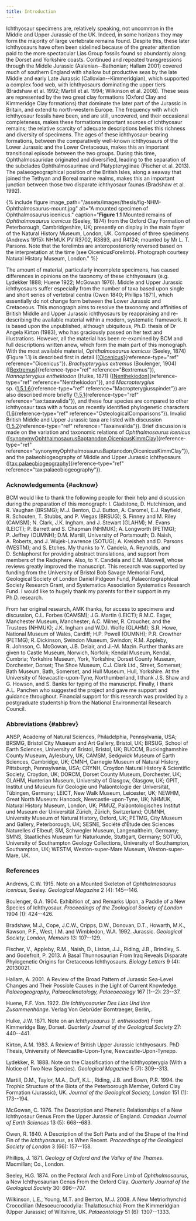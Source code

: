 ```yaml
---
title: Introduction
---
```


Ichthyosaur specimens are, relatively speaking, not uncommon in the
Middle and Upper Jurassic of the UK. Indeed, in some horizons they
may form the majority of large vertebrate remains found. Despite
this, these later ichthyosaurs have often been sidelined because of
the greater attention paid to the more spectacular Lias Group
fossils found so abundantly along the Dorset and Yorkshire coasts.
Continued and repeated transgressions through the Middle Jurassic
(Aalenian--Bathonian; Hallam 2001) covered much of southern England
with shallow but productive seas by the late Middle and early Late
Jurassic (Callovian--Kimmeridgian), which supported a complex food
web, with ichthyosaurs dominating the upper tiers (Bradshaw et al.
1992; Martill et al. 1994; Wilkinson et al. 2008). These seas are
represented by the two great clay formations (Oxford Clay and
Kimmeridge Clay formations) that dominate the later part of the
Jurassic in Britain, and extend to north-western Europe. The
frequency with which ichthyosaur fossils have been, and are still,
uncovered, and their occasional completeness, makes these formations
important sources of ichthyosaur remains; the relative scarcity of
adequate descriptions belies this richness and diversity of
specimens. The ages of these ichthyosaur-bearing formations, between
the comparatively well-known ichthyosaurs of the Lower Jurassic and
the Lower Cretaceous, makes this an important transitional episode
between the two groups. During this time, Ophthalmosauridae
originated and diversified, leading to the separation of the
subclades Ophthalmosaurinae and Platypterygiinae (Fischer et al.
2013). The palaeogeographical position of the British Isles, along a
seaway that joined the Tethyan and Boreal marine realms, makes this
an important junction between those two disparate ichthyosaur faunas
(Bradshaw et al. 1992).

{% 
    include figure
    image_path="/assets/images/thesis/fig-NHM-Ophthalmosaurus-mount.jpg"
    alt="A mounted specimen of Ophthalmosaurus icenicus."
    caption="**Figure 1.1** Mounted remains of *Ophthalmosaurus icenicus*
    (Seeley, 1874) from the Oxford Clay Formation of Peterborough,
    Cambridgeshire, UK; presently on display in the main foyer of the Natural
    History Museum, London, UK. Composed of three specimens (Andrews 1915):
    NHMUK PV R3702, R3893, and R4124; mounted by Mr L. T. Parsons. Note that
    the forelimbs are anteroposteriorly reversed based on the interpretation at
    the time (see OicenicusForelimb). Photograph courtesy Natural History
    Museum, London."
%}

The amount of material, particularly incomplete specimens, has
caused differences in opinions on the taxonomy of these ichthyosaurs
(e.g.  Lydekker 1888; Huene 1922; McGowan 1976). Middle and Upper
Jurassic ichthyosaurs suffer especially from the number of taxa
based upon single and short series of vertebral centra (Owen 1840;
Phillips 1871), which essentially do not change form between the
Lower Jurassic and Cretaceous. This monograph aims to resolve the
taxonomy and affinities of British Middle and Upper Jurassic
ichthyosaurs by reappraising and re-describing the available
material within a modern, systematic framework. It is based upon the
unpublished, although ubiquitous, Ph.D. thesis of Dr Angela Kirton
(1983), who has graciously passed on her text and illustrations.
However, all the material has been re-examined by BCM and full
descriptions written anew, which form the main part of this
monograph. With the most available material, *Ophthalmosaurus
icenicus* (Seeley, 1874) (Figure 1.1) is described first in detail
([\[Oicenicus\]](#Oicenicus){reference-type="ref"
reference="Oicenicus"}). *Brachypterygius extremus* (Boulenger,
1904) ([\[Bextremus\]](#Bextremus){reference-type="ref"
reference="Bextremus"}), *Nannopterygius enthekiodon* (Hulke, 1871)
([\[Nenthekiodon\]](#Nenthekiodon){reference-type="ref"
reference="Nenthekiodon"}), and *Macropterygius*
sp. ([1.5.1.6](#Macropterygiusspindet){reference-type="ref"
reference="Macropterygiusspindet"}) are also described more briefly
([1.5.1](#tax:taxavalida){reference-type="ref"
reference="tax:taxavalida"}), and these four species are compared to
other ichthyosaur taxa with a focus on recently identified
phylogenetic characters
([1.6](#OsteologicalComparisons){reference-type="ref"
reference="OsteologicalComparisons"}). Invalid British Middle and
Upper Jurassic taxa are listed with discussion
([1.5.2](#Taxainvalida){reference-type="ref"
reference="Taxainvalida"}). Brief discussion is made on the
variation and taxonomic relations of *Ophthalmosaurus icenicus*
([\[synonymyOphthalmosaurusBaptanodon,OicenicusKimmClay\]](#synonymyOphthalmosaurusBaptanodon,OicenicusKimmClay){reference-type="ref"
reference="synonymyOphthalmosaurusBaptanodon,OicenicusKimmClay"}),
and the palaeobiogeography of Middle and Upper Jurassic ichthyosaurs
([\[tax:palaeobiogeography\]](#tax:palaeobiogeography){reference-type="ref"
reference="tax:palaeobiogeography"}).

### Acknowledgements {#acknow}

BCM would like to thank the following people for their help and
discussion during the preparation of this monograph: I. Gladstone,
D. Hutchinson, and R. Vaughan (BRSMG); M.J. Benton, D.J. Button,
A. Caromel, E.J. Rayfield, R. Schouten, T. Stubbs, and P. Viegas
(BRSUG); S. Finney and M. Riley (CAMSM); N. Clark, J.K. Ingham, and
J. Stewart (GLAHM); M. Evans (LEICT); P. Barrett and S. Chapman (NHMUK);
A. Longworth (PETMG); P. Jeffrey (OUMNH); D.M. Martill, University of
Portsmouth; D. Naish, A. Roberts, and J. Wujek-Lawrence (SOTUG);
A. Kreisheh and D. Parsons (WESTM); and S. Etches. My thanks to
Y. Candela, A. Reynolds, and D. Schlaphorst for providing abstract
translations, and support from members of the Radsphere. Also, to
Y. Candela and E.M. Maxwell, whose reviews greatly improved the
manuscript. This research was supported by funding from the University
of Bristol Bob Savage Memorial Fund, Geological Society of London Daniel
Pidgeon Fund, Palaeontographical Society Research Grant, and Systematics
Association Systematics Research Fund. I would like to hugely thank my
parents for their support in my Ph.D. research.

From her original research, AMK thanks, for access to specimens and
discussion, C.L. Forbes (CAMSM); J.G. Martin (LEICT); R.M.C. Eager,
Manchester Museum, Manchester; A.C. Milner, R. Croucher, and the
Trustees (NHMUK); J.K. Ingham and W.D.I. Wolfe (GLAHM); S.R. Howe,
National Museum of Wales, Cardiff; H.P. Powell (OUMNH); P.R. Crowther
(PETMG); R. Dickinson, Swindon Museum, Swindon; R.M. Appleby,
R. Johnson, C. McGowan, J.B. Delair, and J.-M. Mazin. Further thanks are
given to Castle Museum, Norwich, Norfolk; Kendal Museum, Kendal,
Cumbria; Yorkshire Museum, York, Yorkshire; Dorset County Museum,
Dorchester, Dorset; The Shoe Museum, C.J. Clark Ltd., Street, Somerset;
Bath Museum, Bath, Somerset, and Hull Museum, Hull, Yorkshire. At the
University of Newcastle-upon-Tyne, Northumberland, I thank J.S. Shaw and
G. Howson, and S. Banks for typing of the manuscript. Finally, I thank
A.L. Panchen who suggested the project and gave me support and guidance
throughout. Financial support for this research was provided by a
postgraduate studentship from the National Environmental Research
Council.

### Abbreviations {#abbrev}

ANSP, Academy of Natural Sciences, Philadelphia, Pennsylvania, USA;
BRSMG, Bristol City Museum and Art Gallery, Bristol, UK; BRSUG, School
of Earth Sciences, University of Bristol, Bristol, UK; BUCCM,
Buckinghamshire County Museum, Aylesbury, UK; CAMSM, Sedgwick Museum of
Earth Sciences, Cambridge, UK; CMNH, Carnegie Museum of Natural History,
Pittsburgh, Pennsylvania, USA; CRYNH, Croydon Natural History &
Scientific Society, Croydon, UK; DORCM, Dorset County Museum,
Dorchester, UK; GLAHM, Hunterian Museum, University of Glasgow, Glasgow,
UK; GPIT, Institut und Museum für Geologie und Paläontologie der
Universität, Tübingen, Germany; LEICT, New Walk Museum, Leicester, UK;
NEWHM, Great North Museum: Hancock, Newcastle-upon-Tyne, UK; NHMUK,
Natural History Museum, London, UK; PIMUZ, Paläontologisches Institut
und Museum der Universität Zürich, Zürich, Switzerland; OUMNH,
University Museum of Natural History, Oxford, UK; PETMG, City Museum and
Gallery, Peterborough, UK; SESNE, Société d'Étude des Sciences
Naturelles d'Elbeuf; SM, Schwegler Museum, Langenaltheim, Germany; SMNS,
Staatliches Museum für Naturkunde, Stuttgart, Germany; SOTUG, University
of Southampton Geology Collections, University of Southampton,
Southampton, UK; WESTM, Weston-super-Mare Museum, Weston-super-Mare, UK.

### References

Andrews, C.W. 1915. Note on a Mounted Skeleton of *Ophthalmosaurus icenicus*,
Seeley. *Geological Magazine* 2 (4): 145--146.

Boulenger, G.A. 1904. Exhibition of, and Remarks Upon, a Paddle of a New
Species of Ichthyosaur. *Proceedings of the Zoological Society of London* 1904
(1): 424--426.

Bradshaw, M.J., Cope, J.C.W., Cripps, D.W., Donovan, D.T., Howarth, M.K.,
Rawson, P.F., West, I.M. and Wimbledon, W.A. 1992. Jurassic. *Geological
Society, London, Memoirs* 13: 107--129.

Fischer, V., Appleby, R.M., Naish, D., Liston, J.J., Riding, J.B., Brindley, S.
and Godefroit, P. 2013. A Basal Thunnosaurian From Iraq Reveals Disparate
Phylogenetic Origins for Cretaceous Ichthyosaurs. *Biology Letters* 9 (4):
    20130021. 

Hallam, A. 2001. A Review of the Broad Pattern of Jurassic Sea-Level Changes
and Their Possible Causes in the Light of Current Knowledge. *Palaeogeography,
Palaeoclimatology, Palaeoecology* 167 (1--2): 23--37.

Huene, F.F. Von. 1922. *Die Ichthyosaurier Des Lias Und Ihre Zusammenhänge*.
Verlag Von Gebrüder Borntraeger, Berlin,.

Hulke, J.W. 1871. Note on an *Ichthyosaurus* (*I. enthekiodon*) From Kimmeridge
Bay, Dorset. *Quarterly Journal of the Geological Society* 27: 440--441.

Kirton, A.M. 1983. A Review of British Upper Jurassic Ichthyosaurs. PhD Thesis,
University of Newcastle-Upon-Tyne, Newcastle-Upon-Tynepp.

Lydekker, R. 1888. Note on the Classification of the Ichthyopterygia (With a
Notice of Two New Species). *Geological Magazine* 5 (7): 309--313. 

Martill, D.M., Taylor, M.A., Duff, K.L., Riding, J.B. and Bown, P.R. 1994. the
Trophic Structure of the Biota of the Peterborough Member, Oxford Clay
Formation (Jurassic), UK. *Journal of the Geological Society, London* 151 (1):
173--194.

McGowan, C. 1976. The Description and Phenetic Relationships of a New
Ichthyosaur Genus From the Upper Jurassic of England. *Canadian Journal of
Earth Sciences* 13 (5): 668--683.

Owen, R. 1840. A Description of the Soft Parts and of the Shape of the Hind Fin
of the *Ichthyosaurus*, as When Recent. *Proceedings of the Geological Society
of London* 3 (66): 157--158.

Phillips, J. 1871. *Geology of Oxford and the Valley of the Thames*. Macmillan;
Co., London.

Seeley, H.G. 1874. on the Pectoral Arch and Fore Limb of *Ophthalmosaurus*, a
New Ichthyosaurian Genus From the Oxford Clay. *Quarterly Journal of the
Geological Society* 30: 696--707.

Wilkinson, L.E., Young, M.T. and Benton, M.J. 2008. A New Metriorhynchid
Crocodilian (Mesoeucrocodylia: Thalattosuchia) From the Kimmeridgian (Upper
Jurassic) of Wiltshire, UK. *Palaeontology* 51 (6): 1307--1333.
